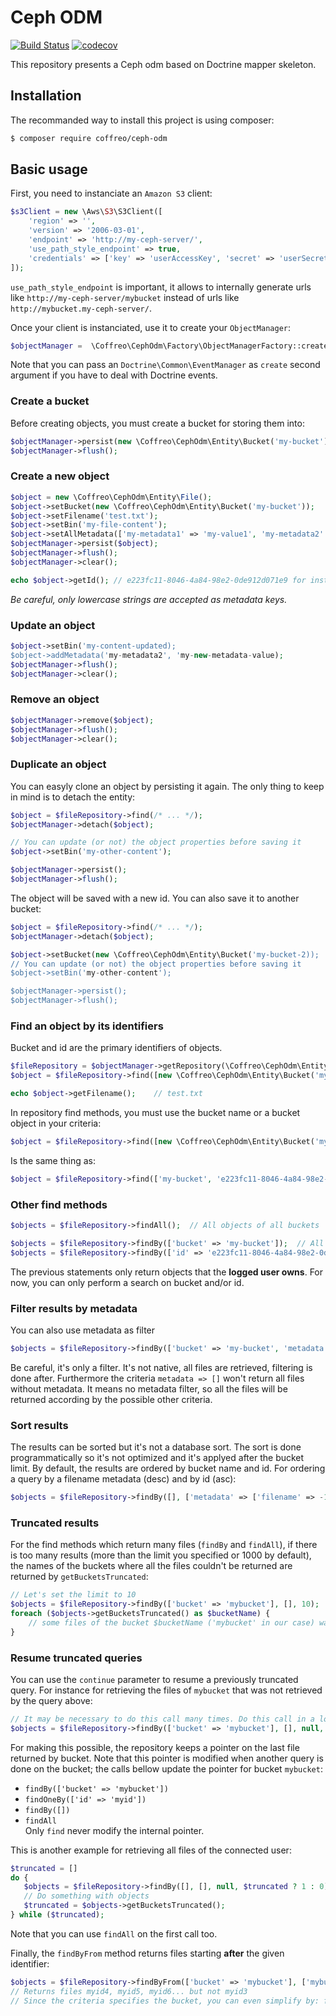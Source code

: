 # Ceph ODM
[![Build Status](https://travis-ci.org/Coffreo/ceph-odm.svg?branch=master)](https://travis-ci.org/Coffreo/ceph-odm)
[![codecov](https://codecov.io/gh/Coffreo/ceph-odm/branch/master/graph/badge.svg)](https://codecov.io/gh/Coffreo/ceph-odm)

This repository presents a Ceph odm based on Doctrine mapper skeleton.

## Installation
The recommanded way to install this project is using composer:
```bash
$ composer require coffreo/ceph-odm
```

## Basic usage

First, you need to instanciate an `Amazon S3` client:
```php
$s3Client = new \Aws\S3\S3Client([
    'region' => '',
    'version' => '2006-03-01',
    'endpoint' => 'http://my-ceph-server/',
    'use_path_style_endpoint' => true,
    'credentials' => ['key' => 'userAccessKey', 'secret' => 'userSecretKey']
]);
```
`use_path_style_endpoint` is important, it allows to internally generate urls like `http://my-ceph-server/mybucket` instead of urls like `http://mybucket.my-ceph-server/`.

Once your client is instanciated, use it to create your `ObjectManager`:

```php
$objectManager =  \Coffreo\CephOdm\Factory\ObjectManagerFactory::create($s3Client);
```

Note that you can pass an `Doctrine\Common\EventManager` as `create` second argument if you have to deal with Doctrine events.

### Create a bucket
Before creating objects, you must create a bucket for storing them into:
```php
$objectManager->persist(new \Coffreo\CephOdm\Entity\Bucket('my-bucket'));
$objectManager->flush();
```

### Create a new object
```php
$object = new \Coffreo\CephOdm\Entity\File();
$object->setBucket(new \Coffreo\CephOdm\Entity\Bucket('my-bucket'));
$object->setFilename('test.txt');
$object->setBin('my-file-content');
$object->setAllMetadata(['my-metadata1' => 'my-value1', 'my-metadata2' => 'my-value2']);
$objectManager->persist($object);
$objectManager->flush();
$objectManager->clear();

echo $object->getId(); // e223fc11-8046-4a84-98e2-0de912d071e9 for instance since object is stored
```

*Be careful, only lowercase strings are accepted as metadata keys.*

### Update an object
```php
$object->setBin('my-content-updated);
$object->addMetadata('my-metadata2', 'my-new-metadata-value);
$objectManager->flush();
$objectManager->clear();
```

### Remove an object
```php
$objectManager->remove($object);
$objectManager->flush();
$objectManager->clear();
```

### Duplicate an object
You can easyly clone an object by persisting it again. The only thing to keep in mind is to detach the entity:
```php
$object = $fileRepository->find(/* ... */);
$objectManager->detach($object);

// You can update (or not) the object properties before saving it
$object->setBin('my-other-content');

$objectManager->persist();
$objectManager->flush();
```
The object will be saved with a new id. You can also save it to another bucket:
```php
$object = $fileRepository->find(/* ... */);
$objectManager->detach($object);

$object->setBucket(new \Coffreo\CephOdm\Entity\Bucket('my-bucket-2));
// You can update (or not) the object properties before saving it
$object->setBin('my-other-content');

$objectManager->persist();
$objectManager->flush();
```

### Find an object by its identifiers
Bucket and id are the primary identifiers of objects.
```php
$fileRepository = $objectManager->getRepository(\Coffreo\CephOdm\Entity\File::class);
$object = $fileRepository->find([new \Coffreo\CephOdm\Entity\Bucket('my-bucket'), 'e223fc11-8046-4a84-98e2-0de912d071e9']);

echo $object->getFilename();    // test.txt
```
In repository find methods, you must use the bucket name or a bucket object in your criteria:
```php
$object = $fileRepository->find([new \Coffreo\CephOdm\Entity\Bucket('my-bucket'), 'e223fc11-8046-4a84-98e2-0de912d071e9']);
```
Is the same thing as:
```php
$object = $fileRepository->find(['my-bucket', 'e223fc11-8046-4a84-98e2-0de912d071e9']);
```

### Other find methods
```php
$objects = $fileRepository->findAll();  // All objects of all buckets

$objects = $fileRepository->findBy(['bucket' => 'my-bucket']);  // All objects of the bucket
$objects = $fileRepository->findBy(['id' => 'e223fc11-8046-4a84-98e2-0de912d071e9']); // All objects in any bucket of the given id
```
The previous statements only return objects that the **logged user owns**. For now, you can only perform a search on bucket and/or id.

### Filter results by metadata
You can also use metadata as filter
```php
$objects = $fileRepository->findBy(['bucket' => 'my-bucket', 'metadata' => ['mymetadata' => 'myvalue']]);
```
Be careful, it's only a filter. It's not native, all files are retrieved, filtering is done after. Furthermore the criteria `metadata => []` won't return all files without metadata. It means no metadata filter, so all the files will be returned according by the possible other criteria.

### Sort results
The results can be sorted but it's not a database sort. The sort is done programmatically so it's not optimized and it's applyed after the bucket limit. By default, the results are ordered by bucket name and id. For ordering a query by a filename metadata (desc) and by id (asc):
```php
$objects = $fileRepository->findBy([], ['metadata' => ['filename' => -1], 'id' => 1]);
```

### Truncated results
For the find methods which return many files (`findBy` and `findAll`), if there is too many results (more than the limit you specified or 1000 by default), the names of the buckets where all the files couldn't be returned are returned by `getBucketsTruncated`:
```php
// Let's set the limit to 10
$objects = $fileRepository->findBy(['bucket' => 'mybucket'], [], 10);
foreach ($objects->getBucketsTruncated() as $bucketName) {
    // some files of the bucket $bucketName ('mybucket' in our case) was not returned
}
```

### Resume truncated queries
You can use the `continue` parameter to resume a previously truncated query. For instance for retrieving the files of `mybucket` that was not retrieved by the query above:
```php
// It may be necessary to do this call many times. Do this call in a loop until $objects->getBucketsTruncated() returns an empty array.
$objects = $fileRepository->findBy(['bucket' => 'mybucket'], [], null, 1);
```
For making this possible, the repository keeps a pointer on the last file returned by bucket. Note that this pointer is modified when another query is done on the bucket; the calls bellow update the pointer for bucket `mybucket`:
* `findBy(['bucket' => 'mybucket'])`
* `findOneBy(['id' => 'myid'])`
* `findBy([])`
* `findAll`  
Only `find` never modify the internal pointer. 


This is another example for retrieving all files of the connected user:
```php
$truncated = []
do {
   $objects = $fileRepository->findBy([], [], null, $truncated ? 1 : 0);
   // Do something with objects
   $truncated = $objects->getBucketsTruncated();
} while ($truncated);
```
Note that you can use `findAll` on the first call too.

Finally, the `findByFrom` method returns files starting **after** the given identifier:
```php
$objects = $fileRepository->findByFrom(['bucket' => 'mybucket'], ['mybucket' => 'myid3']);
// Returns files myid4, myid5, myid6... but not myid3
// Since the criteria specifies the bucket, you can even simplify by: findByFrom(['bucket' => 'mybucket'], 'myid3')
```